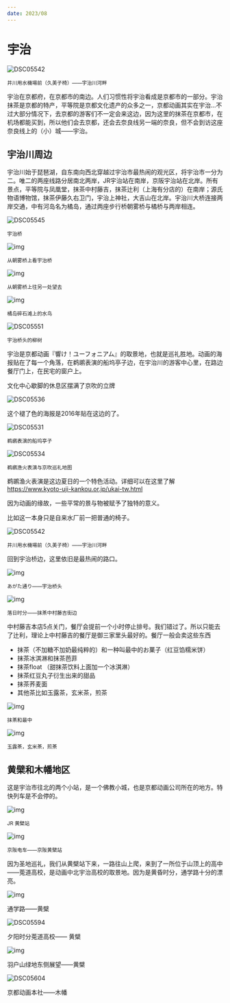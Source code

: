 ```yaml
---
date: 2023/08
---
```

# 宇治


<img src="https://s2.loli.net/2023/09/15/Q73ur1TP6WgIO4y.jpg" alt="DSC05542" />

<small>井川用水機場前（久美子椅）——宇治川河畔</small>


宇治在京都府，在京都市的南边。人们习惯性将宇治看成是京都市的一部分。宇治抹茶是京都的特产，平等院是京都文化遗产的众多之一，京都动画其实在宇治...不过大部分情况下，去京都的游客们不一定会来这边，因为这里的抹茶在京都市，在机场都能买到，所以他们会去京都，还会去奈良线另一端的奈良，但不会到访这座奈良线上的（小）城——宇治。

## 宇治川周边

宇治川始于琵琶湖，自东南向西北穿越过宇治市最热闹的观光区，将宇治市一分为二。唯二的两座线路分居南北两岸，JR宇治站在南岸，京阪宇治站在北岸。所有景点，平等院与凤凰堂，抹茶中村藤吉，抹茶辻利（上海有分店的）在南岸；源氏物语博物馆，抹茶伊藤久右卫门，宇治上神社，大吉山在北岸。宇治川大桥连接两岸交通，中有河岛名为橘岛，通过两座步行桥朝雾桥与橘桥与两岸相连。

![DSC05545](https://s2.loli.net/2023/09/15/sSuWioq7rR9MId4.jpg)

<small>宇治桥</small>

![img](https://s2.loli.net/2023/09/15/wubTHGl72UkrsPO.jpg)

<small>从朝雾桥上看宇治桥</small>

![img](https://s2.loli.net/2023/09/15/h5p8DSyVwEAFn6u.jpg)

<small>从朝雾桥上往另一处望去</small>



![img](https://s2.loli.net/2023/09/15/Pnj4RqxfYQeNWlb.jpg)

<small>橘岛碎石滩上的水鸟</small>

![DSC05551](https://s2.loli.net/2023/09/15/T72nboOykR6gsCE.jpg)

<small>宇治桥头的柳树</small>



宇治是京都动画『響け！ユーフォニアム』的取景地，也就是巡礼胜地。动画的海报贴在了每一个角落，在鹈鹕表演的船坞亭子边，在宇治川的游客中心里，在路边餐厅门上，在民宅的窗户上。

文化中心歇脚的休息区摆满了京吹的立牌

![DSC05536](https://s2.loli.net/2023/09/15/1AIdiNBsTf3gzwc.jpg)

这个褪了色的海报是2016年贴在这边的了。

![DSC05531](https://s2.loli.net/2023/09/15/hUvHDSIV926am5X.jpg)

<small>鹈鹕表演的船坞亭子</small>

![DSC05534](https://s2.loli.net/2023/09/15/we7qGNvJjk9uWXF.jpg)

<small>鹈鹕渔火表演与京吹巡礼地图</small>



鹈鹕渔火表演是这边夏日的一个特色活动。详细可以在这里了解
https://www.kyoto-uji-kankou.or.jp/ukai-tw.html

因为动画的缘故，一些平常的景与物被赋予了独特的意义。

比如这一本身只是自来水厂前一把普通的椅子。

![DSC05542](https://s2.loli.net/2023/09/15/hL6cROzrusAUEnt.jpg)

<small>井川用水機場前（久美子椅）——宇治川河畔</small>

回到宇治桥边，这里依旧是最热闹的路口。

![img](https://s2.loli.net/2023/09/15/diL6lrh85BwktGa.jpg)

<small>あがた通り——宇治桥头</small>

![img](https://s2.loli.net/2023/09/15/cZFLYMQmrbPp6dh.jpg)

<small>落日时分——抹茶中村藤吉街边</small>

中村藤吉本店5点关门，餐厅会提前一个小时停止排号。我们错过了。所以只能去了辻利，理论上中村藤吉的餐厅是御三家里头最好的。餐厅一般会卖这些东西

- 抹茶（不加糖不加奶最纯粹的）和一种叫最中的お菓子（红豆馅糯米饼）
- 抹茶冰淇淋和抹茶芭菲
- 抹茶float （甜抹茶饮料上面加一个冰淇淋）
- 抹茶红豆丸子衍生出来的甜品
- 抹茶荞麦面
- 其他茶比如玉露茶，玄米茶，煎茶



![img](https://s2.loli.net/2023/09/15/FVz5dp62sPh3nSH.jpg)

<small>抹茶和最中</small>

![img](https://s2.loli.net/2023/09/15/A5JL4RK6kd2eFC7.jpg)

<small>玉露茶，玄米茶，煎茶</small>



## 黄檗和木幡地区

这是宇治市往北的两个小站，是一个佛教小城，也是京都动画公司所在的地方。特快列车是不会停的。

![img](https://s2.loli.net/2023/09/15/2rQaEpyqmhPLYdb.jpg)

<small>JR 黄檗站</small>

![img](https://s2.loli.net/2023/09/15/fCs6ixGlweTrzjR.jpg)

<small>京阪电车——京阪黄檗站</small>


因为圣地巡礼，我们从黄檗站下来，一路往山上爬，来到了一所位于山顶上的高中——莵道高校，是动画中北宇治高校的取景地。因为是黄昏时分，通学路十分的漂亮。

![img](https://s2.loli.net/2023/09/15/NY2yPwrZ4o75lEH.jpg)

通学路——黄檗

![DSC05594](https://s2.loli.net/2023/09/15/4ZfqltgSHAhQzIP.jpg)

夕阳时分莵道高校—— 黄檗

![img](https://s2.loli.net/2023/09/15/swWKiMGpfDBuaTY.jpg)

羽户山绿地东侧展望——黄檗

![DSC05604](https://s2.loli.net/2023/09/15/woCdNarf5L62ejO.jpg)

京都动画本社——木幡